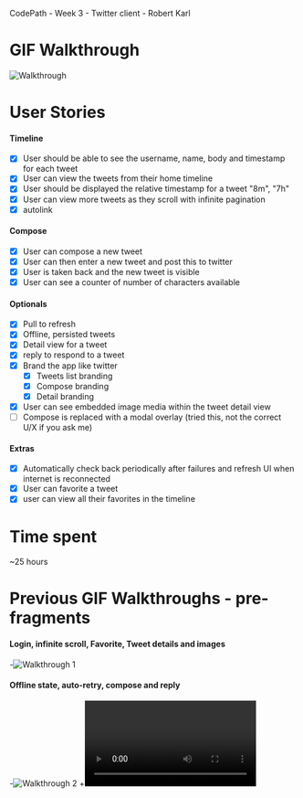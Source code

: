 CodePath - Week 3 - Twitter client - Robert Karl
# GIF Walkthrough

![Walkthrough](https://raw.githubusercontent.com/robertkarl/RKTwitter/master/RKTwitterDemo.gif)


# User Stories
#### Timeline
- [x] User should be able to see the username, name, body and timestamp for each tweet
- [x] User can view the tweets from their home timeline
- [x] User should be displayed the relative timestamp for a tweet "8m", "7h"
- [x] User can view more tweets as they scroll with infinite pagination
- [x] autolink

#### Compose
- [x] User can compose a new tweet
- [x] User can then enter a new tweet and post this to twitter
- [x] User is taken back and the new tweet is visible
- [x] User can see a counter of number of characters available

#### Optionals
- [x] Pull to refresh
- [x] Offline, persisted tweets
- [x] Detail view for a tweet
- [x] reply to respond to a tweet
- [x] Brand the app like twitter
  - [x] Tweets list branding
  - [x] Compose branding
  - [x] Detail branding
- [x] User can see embedded image media within the tweet detail view
- [ ] Compose is replaced with a modal overlay (tried this, not the correct U/X if you ask me)

#### Extras
- [x] Automatically check back periodically after failures and refresh UI when internet is reconnected
- [x] User can favorite a tweet
- [x] user can view all their favorites in the timeline

# Time spent
~25 hours

# Previous GIF Walkthroughs - pre-fragments

#### Login, infinite scroll, Favorite, Tweet details and images
-![Walkthrough 1](https://raw.githubusercontent.com/robertkarl/secret-wookie/master/RKTwitterDemoPart1.gif)

#### Offline state, auto-retry, compose and reply 
-![Walkthrough 2](https://raw.githubusercontent.com/robertkarl/secret-wookie/master/RKTwitterDemoPart2.gif)
+![Walkthrough 2](https://raw.githubusercontent.com/robertkarl/RKTwitter/master/RKTwitter1.mp4)
